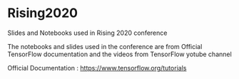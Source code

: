 # Rising2020

Slides and Notebooks used in Rising 2020 conference

The notebooks and slides used in the conference are from Official TensorFlow documentation and the videos from TensorFlow yotube channel

Official Documentation : https://www.tensorflow.org/tutorials
